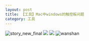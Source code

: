 ```yaml
---
layout: post
title: 【工具】Mac中windows的触控板问题
category: 工具
---
```

![story_new_final](http://rbwl8nwm4.hd-bkt.clouddn.com/img/story_new_final_0322.png)
![](http://ran7ztk3m.hd-bkt.clouddn.com/img/tools-220517-2.jpg)
![](http://ran7ztk3m.hd-bkt.clouddn.com/img/tools-220517-1.jpg)
![wanshan](http://rbwl8nwm4.hd-bkt.clouddn.com/img/wanshan.png)
  




